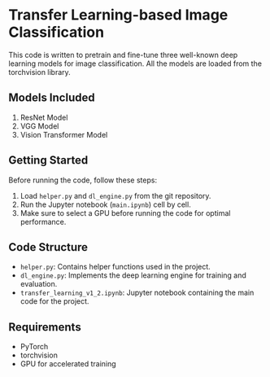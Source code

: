# Transfer Learning-based Image Classification

This code is written to pretrain and fine-tune three well-known deep learning models for image classification. All the models are loaded from the torchvision library.

## Models Included
1. ResNet Model
2. VGG Model
3. Vision Transformer Model

## Getting Started

Before running the code, follow these steps:

1. Load `helper.py` and `dl_engine.py` from the git repository.
2. Run the Jupyter notebook (`main.ipynb`) cell by cell.
3. Make sure to select a GPU before running the code for optimal performance.

## Code Structure

- `helper.py`: Contains helper functions used in the project.
- `dl_engine.py`: Implements the deep learning engine for training and evaluation.
- `transfer_learning_v1_2.ipynb`: Jupyter notebook containing the main code for the project.

## Requirements

- PyTorch
- torchvision
- GPU for accelerated training
